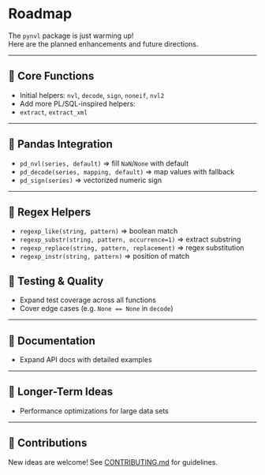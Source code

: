 # Roadmap

The `pynvl` package is just warming up!  
Here are the planned enhancements and future directions.

---

## 🔹 Core Functions
- Initial helpers: `nvl`, `decode`, `sign`, `noneif`, `nvl2`
-  Add more PL/SQL-inspired helpers:
- `extract`, `extract_xml`

---

## 🔹 Pandas Integration
- `pd_nvl(series, default)` => fill `NaN`/`None` with default  
- `pd_decode(series, mapping, default)` => map values with fallback  
- `pd_sign(series)` => vectorized numeric sign  

---

## 🔹 Regex Helpers
- `regexp_like(string, pattern)` => boolean match  
- `regexp_substr(string, pattern, occurrence=1)` => extract substring  
- `regexp_replace(string, pattern, replacement)` => regex substitution  
- `regexp_instr(string, pattern)` => position of match

## 🔹 Testing & Quality
- Expand test coverage across all functions  
- Cover edge cases (e.g. `None == None` in `decode`)  

---

## 🔹 Documentation
- Expand API docs with detailed examples  

---

## 🔹 Longer-Term Ideas
- Performance optimizations for large data sets  


---

## 🔹 Contributions
New ideas are welcome! See [CONTRIBUTING.md](contributing.md) for guidelines.
